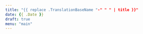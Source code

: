 ```yaml
---
title: "{{ replace .TranslationBaseName "-" " " | title }}"
date: {{ .Date }}
draft: true
menu: "main"
---
```

